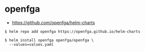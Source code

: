 # openfga

- https://github.com/openfga/helm-charts

```
$ helm repo add openfga https://openfga.github.io/helm-charts

$ helm install openfga openfga/openfga \
  --values=values.yaml
```
